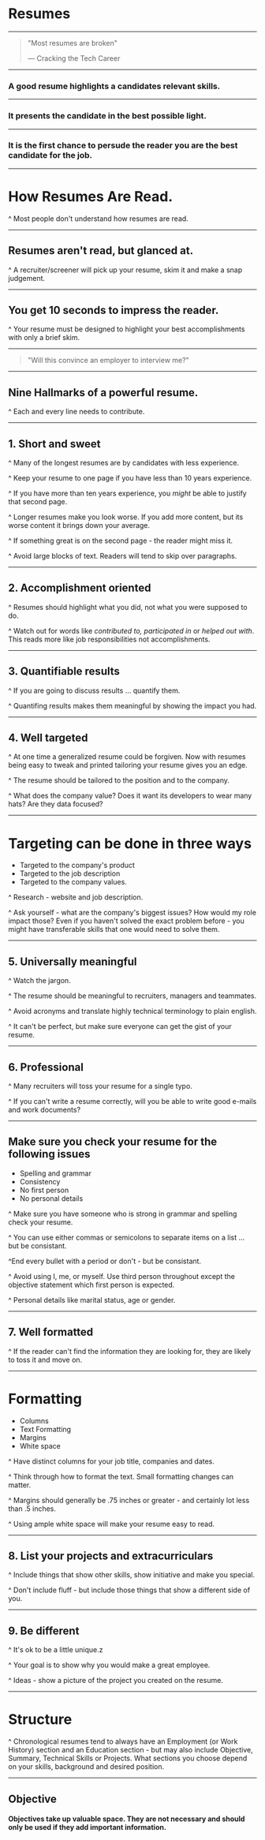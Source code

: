 # Resumes

---

> "Most resumes are broken"
>
> — Cracking the Tech Career

---

### A good resume highlights a candidates relevant skills.

---

### It presents the candidate in the best possible light.

---

### It is the first chance to persude the reader you are the best candidate for the job.

---

# How Resumes Are Read.

^ Most people don't understand how resumes are read.

---

## Resumes aren't read, but glanced at.

^ A recruiter/screener will pick up your resume, skim it and make a snap judgement.

---

## You get 10 seconds to impress the reader.

^ Your resume must be designed to highlight your best accomplishments with only a brief skim.

---

> "Will this convince an employer to interview me?"

---

## Nine Hallmarks of a powerful resume.

^ Each and every line needs to contribute.

---

## 1. Short and sweet

^ Many of the longest resumes are by candidates with less experience.

^ Keep your resume to one page if you have less than 10 years experience.

^ If you have more than ten  years experience, you *might* be able to justify that second page.

^ Longer resumes make you look worse.  If you add more content, but its worse content it brings down your average.

^ If something great is on the second page - the reader might miss it.

^ Avoid large blocks of text.  Readers will tend to skip over paragraphs.

---

## 2. Accomplishment oriented

^ Resumes should highlight what you did, not what you were supposed to do.

^ Watch out for words like *contributed to, participated in* or *helped out with*. This reads more like job responsibilities not accomplishments.

---

## 3. Quantifiable results

^ If you are going to discuss results … quantify them.

^ Quantifing results makes them meaningful by showing the impact you had.  

---

## 4. Well targeted

^ At one time a generalized resume could be forgiven.  Now with resumes being easy to tweak and printed tailoring your resume gives you an edge.

^ The resume should be tailored to the position and to the company.

^ What does the company value?  Does it want its developers to wear many hats? Are they data focused?

---

# Targeting can be done in three ways

- Targeted to the company's product
- Targeted to the job description
- Targeted to the company values.

^ Research - website and job description.

^ Ask yourself - what are the company's biggest issues?  How would my role impact those? Even if you haven't solved the exact problem before - you might have transferable skills that one would need to solve them.

---

## 5. Universally meaningful

^ Watch the jargon.

^ The resume should be meaningful to recruiters, managers and teammates.

^ Avoid acronyms and translate highly technical terminology to plain english.

^ It can't be perfect, but make sure everyone can get the gist of your resume.

---

## 6. Professional

^ Many recruiters will toss your resume for a single typo.  

^ If you can't write a resume correctly, will you be able to write good e-mails and work documents?

---

## Make sure you check your resume for the following issues

- Spelling and grammar
- Consistency
- No first person
- No personal details

^ Make sure you have someone who is strong in grammar and spelling check your resume.

^ You can use either commas or semicolons to separate items on a list … but be consistant.

^End every bullet with a period or don't - but be consistant.

^ Avoid using I, me, or myself.  Use third person throughout except the objective statement which first person is expected.

^ Personal details like marital status, age or gender.

---

## 7. Well formatted

^ If the reader can't find the information they are looking for, they are likely to toss it and move on.

---

# Formatting

- Columns
- Text Formatting
- Margins
- White space

^ Have distinct columns for your job title, companies and dates.

^ Think through how to format the text.  Small formatting changes can matter.

^ Margins should generally be .75 inches or greater - and certainly lot less than .5 inches.

^ Using ample white space will make your resume easy to read.  

---

## 8. List your projects and extracurriculars

^ Include things that show other skills, show initiative and make you special.  

^ Don't include fluff - but include those things that show a different side of you.

---

## 9. Be different

^ It's ok to be a little unique.z

^ Your goal is to show why you would make a great employee. 

^ Ideas - show a picture of the project you created on the resume.

---

# Structure

^ Chronological resumes tend to always have an Employment (or Work History) section and an Education section - but may also include Objective, Summary, Technical Skills or Projects.  What sections you choose depend on your skills, background and desired position.

---

## Objective

#### Objectives take up valuable space.  They are not necessary and should only be used if they add important information.



